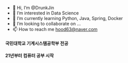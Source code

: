 - 👋 Hi, I’m @DrunkJin
- 👀 I’m interested in Data Science
- 🌱 I’m currently learning Python, Java, Spring, Docker 
- 💞️ I’m looking to collaborate on ...
- 📫 How to reach me hood63@naver.com

<!---
DrunkJin/DrunkJin is a ✨ special ✨ repository because its `README.md` (this file) appears on your GitHub profile.
You can click the Preview link to take a look at your changes.
--->



#### 국민대학교 기계시스템공학부 전공
#### 21년부터 컴퓨터 공부 시작
